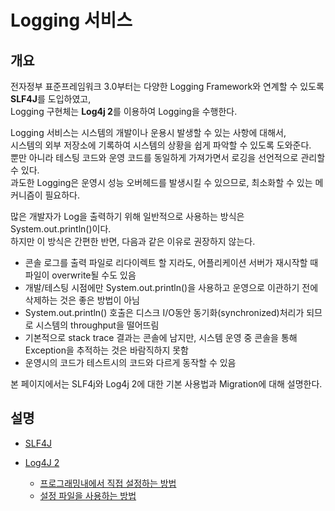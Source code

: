 # Logging 서비스

## 개요

 전자정부 표준프레임워크 3.0부터는 다양한 Logging Framework와 연계할 수 있도록 **SLF4J**를 도입하였고,  
Logging 구현체는 **Log4j 2**를 이용하여 Logging을 수행한다.

 Logging 서비스는 시스템의 개발이나 운용시 발생할 수 있는 사항에 대해서,  
시스템의 외부 저장소에 기록하여 시스템의 상황을 쉽게 파악할 수 있도록 도와준다.  
뿐만 아니라 테스팅 코드와 운영 코드를 동일하게 가져가면서 로깅을 선언적으로 관리할 수 있다.  
과도한 Logging은 운영시 성능 오버헤드를 발생시킬 수 있으므로, 최소화할 수 있는 메커니즘이 필요하다.

 많은 개발자가 Log을 출력하기 위해 일반적으로 사용하는 방식은 System.out.println()이다.  
하지만 이 방식은 간편한 반면, 다음과 같은 이유로 권장하지 않는다.

- 콘솔 로그를 출력 파일로 리다이렉트 할 지라도, 어플리케이션 서버가 재시작할 때 파일이 overwrite될 수도 있음
- 개발/테스팅 시점에만 System.out.println()을 사용하고 운영으로 이관하기 전에 삭제하는 것은 좋은 방법이 아님
- System.out.println() 호출은 디스크 I/O동안 동기화(synchronized)처리가 되므로 시스템의 throughput을 떨어뜨림
- 기본적으로 stack trace 결과는 콘솔에 남지만, 시스템 운영 중 콘솔을 통해 Exception을 추적하는 것은 바람직하지 못함
- 운영시의 코드가 테스트시의 코드와 다르게 동작할 수 있음

 본 페이지에서는 SLF4j와 Log4j 2에 대한 기본 사용법과 Migration에 대해 설명한다.

## 설명

- [SLF4J](./logging-slf4j.md)
- [Log4J 2](./logging-log4j2.md)

    - [프로그래밍내에서 직접 설정하는 방법](./logging-log4j2_configuration_code.md)
    - [설정 파일을 사용하는 방법](./logging-log4j2_configuration_file.md)